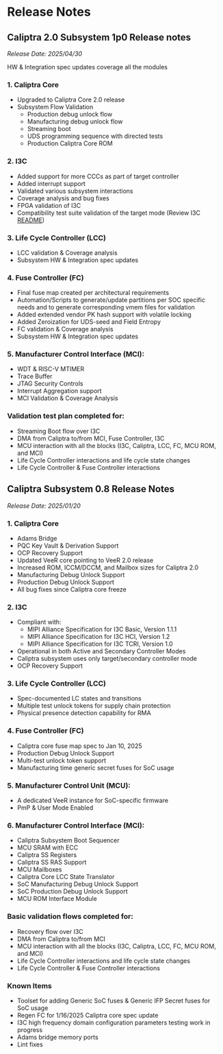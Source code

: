 # **Release Notes** #

## Caliptra 2.0 Subsystem 1p0 Release notes
_*Release Date: 2025/04/30*_

HW & Integration spec updates coverage all the modules

### 1. Caliptra Core
- Upgraded to Caliptra Core 2.0 release
- Subsystem Flow Validation 
  - Production debug unlock flow
  - Manufacturing debug unlock flow
  - Streaming boot
  - UDS programming sequence with directed tests
  - Production Caliptra Core ROM

### 2. I3C
- Added support for more CCCs as part of target controller
- Added interrupt support 
- Validated various subsystem interactions
- Coverage analysis and bug fixes
- FPGA validation of I3C
- Compatibility test suite validation of the target mode (Review I3C [README](https://github.com/chipsalliance/i3c-core/blob/v1p0/README.md))

### 3. Life Cycle Controller (LCC)
- LCC validation & Coverage analysis
- Subsystem HW & Integration spec updates

### 4. Fuse Controller (FC)
- Final fuse map created per architectural requirements
- Automation/Scripts to generate/update partitions per SOC specific needs and to generate corresponding vmem files for validation
- Added extended vendor PK hash support with volatile locking
- Added Zeroization for UDS-seed and Field Entropy
- FC validation & Coverage analysis
- Subsystem HW & Integration spec updates

### 5. Manufacturer Control Interface (MCI):
- WDT & RISC-V MTIMER
- Trace Buffer
- JTAG Security Controls
- Interrupt Aggregation support
- MCI Validation & Coverage Analysis

### Validation test plan completed for:
- Streaming Boot flow over I3C
- DMA from Caliptra to/from MCI, Fuse Controller, I3C
- MCU interaction with all the blocks (I3C, Caliptra, LCC, FC, MCU ROM, and MCI)
- Life Cycle Controller interactions and life cycle state changes
- Life Cycle Controller & Fuse Controller interactions


## Caliptra Subsystem 0.8 Release Notes
_*Release Date: 2025/01/20*_

### 1. Caliptra Core
- Adams Bridge
- PQC Key Vault & Derivation Support
- OCP Recovery Support
- Updated VeeR core pointing to VeeR 2.0 release
- Increased ROM, ICCM/DCCM, and Mailbox sizes for Caliptra 2.0
- Manufacturing Debug Unlock Support
- Production Debug Unlock Support
- All bug fixes since Caliptra core freeze

### 2. I3C
- Compliant with:
  - MIPI Alliance Specification for I3C Basic, Version 1.1.1
  - MIPI Alliance Specification for I3C HCI, Version 1.2
  - MIPI Alliance Specification for I3C TCRI, Version 1.0
- Operational in both Active and Secondary Controller Modes
- Caliptra subsystem uses only target/secondary controller mode
- OCP Recovery Support

### 3. Life Cycle Controller (LCC)
- Spec-documented LC states and transitions
- Multiple test unlock tokens for supply chain protection
- Physical presence detection capability for RMA

### 4. Fuse Controller (FC)
- Caliptra core fuse map spec to Jan 10, 2025
- Production Debug Unlock Support
- Multi-test unlock token support
- Manufacturing time generic secret fuses for SoC usage

### 5. Manufacturer Control Unit (MCU):
- A dedicated VeeR instance for SoC-specific firmware
- PmP & User Mode Enabled
  
### 6. Manufacturer Control Interface (MCI):
- Caliptra Subsystem Boot Sequencer
- MCU SRAM with ECC
- Caliptra SS Registers
- Caliptra SS RAS Support
- MCU Mailboxes
- Caliptra Core LCC State Translator
- SoC Manufacturing Debug Unlock Support
- SoC Production Debug Unlock Support
- MCU ROM Interface Module
  
### Basic validation flows completed for:
- Recovery flow over I3C
- DMA from Caliptra to/from MCI
- MCU interaction with all the blocks (I3C, Caliptra, LCC, FC, MCU ROM, and MCI)
- Life Cycle Controller interactions and life cycle state changes
- Life Cycle Controller & Fuse Controller interactions

### Known Items
- Toolset for adding Generic SoC fuses & Generic IFP Secret fuses for SoC usage
- Regen FC for 1/16/2025 Caliptra core spec update
- I3C high frequency domain configuration parameters testing work in progress 
- Adams bridge memory ports
- Lint fixes
